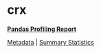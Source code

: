 # crx

[**Pandas Profiling Report**](https://epistasislab.github.io/penn-ml-benchmarks/profile/crx.html)

[Metadata](metadata.yaml) | [Summary Statistics](summary_stats.tsv)
